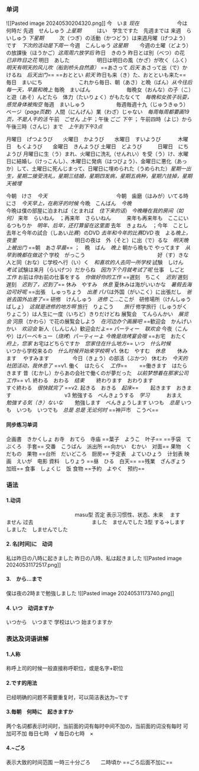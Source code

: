 ### 单词
![[Pasted image 20240530204320.png]]
今　いま  *现在*　　　　　　　  今は何時だ
先週　せんしゅう *上星期*　　　はい　学生ですた　先週までは
来週　らいしゅう *下星期*　　　次（つぎ）の活動（かつどう）は来週月曜（げつよう）です　*下次的活动是下周一*
今週　こんしゅう  *这星期*　　   今週の土曜（どよう）の放課後（ほうかご）*这周周六放学后*
昨日　きのう                              昨日とは別（べつ）の花　*已非昨日之花*
明日　あした　　　　　            明日は明日の風（かざ）が吹く（ふく）　*明天有明天的风儿吹（船到桥头自然直）*
==あさって *后天*                             あさって出（で）かけるね　*后天出门*==
==おととい *前天*                             昨日も来（き）た、おとといも来た==
毎日　まいにち　　　　　　　これから毎日、朝（あさ）と晩（ばん）*从今往后每一天，早晨和晚上*
毎晩　まいばん　　　　　　　毎晩女（おんな）の子（こ）と遊（あそ）んどたら　体力（たいりょく）がもたなくて　*每晚和女孩子玩耍，感觉身体被掏空*
毎週　まいしゅう　　　　　　毎週毎週十九（じゅうきゅう）ページ（*page页数*）人間（にんげん）業（わざ）じゃない　*每周每周都要画19页，不是人干的活*
午前　ごぜん *上午* ；午後  ごご  *下午* ；     午前四時（よじ）から午後三時（さんじ）まで　*上午到下午3点*

月曜日　げつようび　　火曜日　かようび　　水曜日　すいようび　　　
木曜日　もくようび　　金曜日　きんようび    土曜日　どようび　　　日曜日　にちようび
月曜日に生（う）まれ、火曜日に洗礼（せんれい）を受（う）け、水曜日に結婚し（けっこんし）、木曜日に発病（はつびょう）、金曜日に悪化（あっか）して、土曜日に死んじまって、日曜日に埋められた（うめられた）*星期一出生，星期二接受洗礼，星期三结婚，星期四发病，星期五病种，星期六挂掉，星期天被埋*

今朝　けさ　*今天*　　　　　 　　　　　　　　今朝　歯磨（はみが）いてる時にさ　*今天早上，在刷牙的时候*
今晩　こんばん　*今晚*　　　　　　　　　　　今晩は僕の部屋に泊まれば（とまれば　*住下来的话*） *今晚睡在我的房间（如何）*
来年　らいねん　；再来年　さらいねん　　　来年も再来年も　ここにいるつもりか　*明年、后年，还打算留在这里面*
去年　きょねん　；今年　ことし　　　　　　去年と今年の試合（しあい*比赛*）のDVD *去年和今年的比赛DVD*
夜　よる*晚上，夜里*　　　　　　　　　　　   明日の夜は　外（そと）に出（で）るな　*明天晚上被出门*
==朝　あさ*早晨*==  ；　晩　ばん　*晚上*                   朝から晩もで やってます　*从早到晚都在做这个*
学校　がっこう　　　　　　　　　　　　　　好（す）きな人と同（おな）じ学校へ行（い）く　*和喜欢的人去同一所学校*
試験　しけん　*考试*                                           試験は来月（らいげつ）だからね　*因为下个月就考试了呢*
仕事　しごと　*工作*                                           お前は*你*お前の仕事をする　*你做好你的工作*
==遅刻　ちこく　*迟到*                                            遅刻　遅刻　*迟到了，迟到了*==
休み　やすみ　*休息*                                            夏休みは海がいいかな　*暑假去海边可好呢*
==出張　しゅっちょう　*出差*                                  パパは外国（がいこく）に出張だし　*爸爸去国外出差了*==
研修　けんしゅう　*进修*                                     こ…ここが　研修場所（けんしゅうばしょ）　*这就是进修的地方啊*
旅行　りょこう　　*旅行*                                      修学旅行（しゅうがくりょこう）は人生に一度（いちど）きりだけどね
展覧会　てんらんかい　*展览会*                           河原（かわら）で花の展覧会しよう　*在河边办个画展吧*
==歓迎会　かんげいかい　*欢迎会*                           新人（しんじん）歓迎会だよ==
パーティー　*联欢会*                                             今夜（こんや）はパーベキュー（*烧烤*）パーティーよ *今晚是烧烤宴会哦*
==お宅　おたく　*府上，您家*                                  お宅はどちらですか　*您家住在什么地方*==
いつ　*什么时候*　　　　　　　　　　　　　　いつから学校来るの　*什么时候开始来学校啊*
v1.   休む　やすむ　*休息*
　　休みます 　やすみます　                　　　 今日（きょう）の部活（ぶかつ） 休むわ　*今天的社团活动，我休息了*
==v1.   働く　はたらく　*工作*==
　　==働きます　はたらきます                             昔（むかし）からあの会社で働くのが夢だった　*以前梦想着在那家公司工作*==
v1.   終わる　おわる　*结束*
　　終わります　おわります　　　　　　　　すぐ終わる　*很快就完了*
==v2.   起きる　おきる　*起床*==
　　起きます　おきます　　　　　　　　　　
v3    勉強する　べんきょうする　*学习*　　   　おまえ　*勉強する気（き）ないな*
　　勉強します　べんきょうします
いつも　*总是*                                                       いつも　いつも　いつでも　*总是 总是 无论何时*
==神戸市　こうべ==
#### 同步练习单词
企画書　きかくしょ
お寺　おてら　寺庙
==葉子　ようこ　叶子==
==手袋　てぶくろ　手套==
交番　こうばん　派出所
==向かい　むかい　对面==
果物　くだもの　果物
==台所　だいどころ　厨房==
予定表　よていひょう　计划表
映画　えいが　电影
資料　しりょう
==昼　ひる　白天==
==残業　ざんぎょう　加班==
食事　しょくじ　饭 食物
==予約　よやく　预约==
### 语法
#### 1.动词
 　　　　　　　　　　　　　 masu型   否定
表示习惯性、状态、未来      　ます　　ません
过去   　　　　　　　　　　　ました　ませんでした
3型 する->します　しました　しませんでした
#### 2. 名[时间]に　动词
私は昨日の八時に起きました
昨日の八時、私は起きました
![[Pasted image 20240531172517.png]]
#### 3.　から…まで
僕は夜の2時まで勉強しました
![[Pasted image 20240531173740.png]]
#### 4. いつ　动词ますか
いつから　いつまで
学校はいつ 始まりますか

### 表达及词语讲解
#### 1.人称
称呼上司的时候一般直接称呼职位，或是名字+职位
#### 2.です的用法
已经明确的问题不需要重复时，可以简洁表达为~です
#### 3.毎朝　何時に　起きますか
两个名词都表示时间时，当前面的词有每时中间不加の，当前面的词没有每时 可加可不加
毎日七時　√
毎日の七時　× 
#### 4.~ごろ
表示大致的时间范围
一時三十分ごろ　　二時頃か
==ごろ后面不加に==
